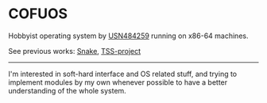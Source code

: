 # COFUOS
Hobbyist operating system by [USN484259](https://github.com/USN484259) running on x86-64 machines.

See previous works: [Snake](https://github.com/USN484259/Snake), [TSS-project](https://github.com/USN484259/TSS-project)

---

I'm interested in soft-hard interface and OS related stuff, and trying to implement modules by my own whenever possible to have a better understanding of the whole system.